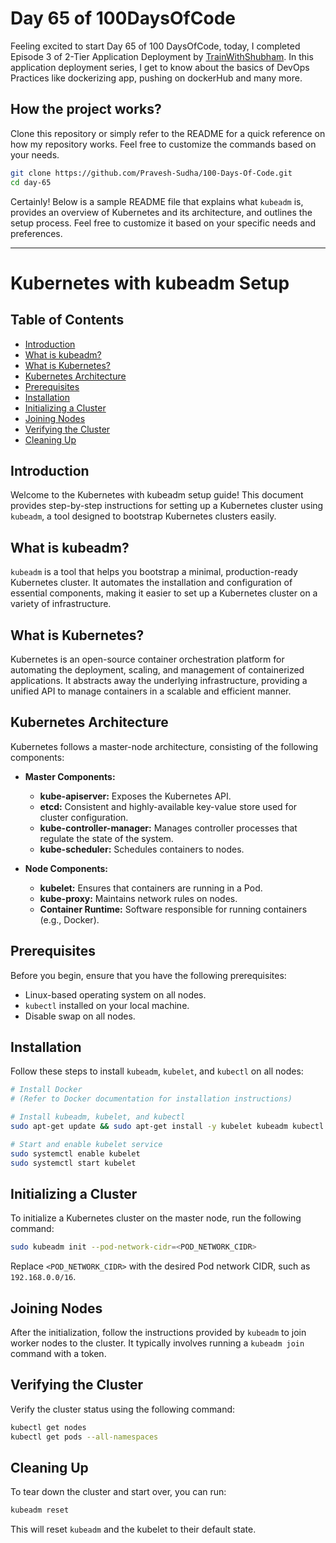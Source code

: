 # Day 65 of 100DaysOfCode

Feeling excited to start Day 65 of 100 DaysOfCode, today, I completed Episode 3 of 2-Tier Application Deployment by [TrainWithShubham](https://youtu.be/LxPd81wiUP4?si=cXEomQ_O9eTDgZZZ). In this application deployment series, I get to know about the basics of DevOps Practices like dockerizing app, pushing on dockerHub and many more. 

## How the project works?

Clone this repository or simply refer to the README for a quick reference on how my repository works. Feel free to customize the commands based on your needs.

```bash
git clone https://github.com/Pravesh-Sudha/100-Days-Of-Code.git
cd day-65
```

Certainly! Below is a sample README file that explains what `kubeadm` is, provides an overview of Kubernetes and its architecture, and outlines the setup process. Feel free to customize it based on your specific needs and preferences.

---

# Kubernetes with kubeadm Setup 

## Table of Contents

- [Introduction](#introduction)
- [What is kubeadm?](#what-is-kubeadm)
- [What is Kubernetes?](#what-is-kubernetes)
- [Kubernetes Architecture](#kubernetes-architecture)
- [Prerequisites](#prerequisites)
- [Installation](#installation)
- [Initializing a Cluster](#initializing-a-cluster)
- [Joining Nodes](#joining-nodes)
- [Verifying the Cluster](#verifying-the-cluster)
- [Cleaning Up](#cleaning-up)

## Introduction

Welcome to the Kubernetes with kubeadm setup guide! This document provides step-by-step instructions for setting up a Kubernetes cluster using `kubeadm`, a tool designed to bootstrap Kubernetes clusters easily.

## What is kubeadm?

`kubeadm` is a tool that helps you bootstrap a minimal, production-ready Kubernetes cluster. It automates the installation and configuration of essential components, making it easier to set up a Kubernetes cluster on a variety of infrastructure.

## What is Kubernetes?

Kubernetes is an open-source container orchestration platform for automating the deployment, scaling, and management of containerized applications. It abstracts away the underlying infrastructure, providing a unified API to manage containers in a scalable and efficient manner.

## Kubernetes Architecture

Kubernetes follows a master-node architecture, consisting of the following components:

- **Master Components:**
  - **kube-apiserver:** Exposes the Kubernetes API.
  - **etcd:** Consistent and highly-available key-value store used for cluster configuration.
  - **kube-controller-manager:** Manages controller processes that regulate the state of the system.
  - **kube-scheduler:** Schedules containers to nodes.

- **Node Components:**
  - **kubelet:** Ensures that containers are running in a Pod.
  - **kube-proxy:** Maintains network rules on nodes.
  - **Container Runtime:** Software responsible for running containers (e.g., Docker).

## Prerequisites

Before you begin, ensure that you have the following prerequisites:

- Linux-based operating system on all nodes.
- `kubectl` installed on your local machine.
- Disable swap on all nodes.

## Installation

Follow these steps to install `kubeadm`, `kubelet`, and `kubectl` on all nodes:

```bash
# Install Docker
# (Refer to Docker documentation for installation instructions)

# Install kubeadm, kubelet, and kubectl
sudo apt-get update && sudo apt-get install -y kubelet kubeadm kubectl

# Start and enable kubelet service
sudo systemctl enable kubelet
sudo systemctl start kubelet
```

## Initializing a Cluster

To initialize a Kubernetes cluster on the master node, run the following command:

```bash
sudo kubeadm init --pod-network-cidr=<POD_NETWORK_CIDR>
```

Replace `<POD_NETWORK_CIDR>` with the desired Pod network CIDR, such as `192.168.0.0/16`.

## Joining Nodes

After the initialization, follow the instructions provided by `kubeadm` to join worker nodes to the cluster. It typically involves running a `kubeadm join` command with a token.

## Verifying the Cluster

Verify the cluster status using the following command:

```bash
kubectl get nodes
kubectl get pods --all-namespaces
```

## Cleaning Up

To tear down the cluster and start over, you can run:

```bash
kubeadm reset
```

This will reset `kubeadm` and the kubelet to their default state.
